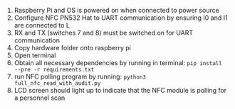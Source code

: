 1. Raspberry Pi and OS is powered on when connected to power source 
2. Configure NFC PN532 Hat to UART communication by ensuring I0 and I1 are connected to L 
3. RX and TX (switches 7 and 8) must be switched on for UART communication 
4. Copy hardware folder onto raspberry pi 
5. Open terminal
6. Obtain all necessary dependencies by running in terminal: `pip install --pre -r requirements.txt`
7. run NFC polling program by running: `python3 full_nfc_read_with_audit.py` 
8. LCD screen should light up to indicate that the NFC module is polling for a personnel scan